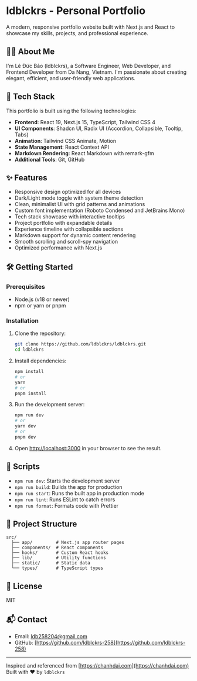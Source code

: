 # ldblckrs - Personal Portfolio

A modern, responsive portfolio website built with Next.js and React to showcase my skills, projects, and professional experience.

## 👨‍💻 About Me

I'm Lê Đức Bảo (ldblckrs), a Software Engineer, Web Developer, and Frontend Developer from Da Nang, Vietnam. I'm passionate about creating elegant, efficient, and user-friendly web applications.

## 🚀 Tech Stack

This portfolio is built using the following technologies:

- **Frontend**: React 19, Next.js 15, TypeScript, Tailwind CSS 4
- **UI Components**: Shadcn UI, Radix UI (Accordion, Collapsible, Tooltip, Tabs)
- **Animation**: Tailwind CSS Animate, Motion
- **State Management**: React Context API
- **Markdown Rendering**: React Markdown with remark-gfm
- **Additional Tools**: Git, GitHub

## ✨ Features

- Responsive design optimized for all devices
- Dark/Light mode toggle with system theme detection
- Clean, minimalist UI with grid patterns and animations
- Custom font implementation (Roboto Condensed and JetBrains Mono)
- Tech stack showcase with interactive tooltips
- Project portfolio with expandable details
- Experience timeline with collapsible sections
- Markdown support for dynamic content rendering
- Smooth scrolling and scroll-spy navigation
- Optimized performance with Next.js

## 🛠️ Getting Started

### Prerequisites

- Node.js (v18 or newer)
- npm or yarn or pnpm

### Installation

1. Clone the repository:
   ```bash
   git clone https://github.com/ldblckrs/ldblckrs.git
   cd ldblckrs
   ```

2. Install dependencies:
   ```bash
   npm install
   # or
   yarn
   # or
   pnpm install
   ```

3. Run the development server:
   ```bash
   npm run dev
   # or
   yarn dev
   # or
   pnpm dev
   ```

4. Open [http://localhost:3000](http://localhost:3000) in your browser to see the result.

## 📝 Scripts

- `npm run dev`: Starts the development server
- `npm run build`: Builds the app for production
- `npm run start`: Runs the built app in production mode
- `npm run lint`: Runs ESLint to catch errors
- `npm run format`: Formats code with Prettier

## 🧰 Project Structure

```
src/
  ├── app/         # Next.js app router pages
  ├── components/  # React components
  ├── hooks/       # Custom React hooks
  ├── lib/         # Utility functions
  ├── static/      # Static data
  └── types/       # TypeScript types
```

## 📄 License

MIT

## 📬 Contact

- Email: [ldb258204@gmail.com](mailto:ldb258204@gmail.com)
- GitHub: [https://github.com/ldblckrs-258](https://github.com/ldblckrs-258)

---
Inspired and referenced from [https://chanhdai.com](https://chanhdai.com)
Built with ❤️ by `ldblckrs`
